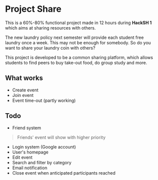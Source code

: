 Project Share
======
This is a 60%-80% functional project made in 12 hours during **HackSH 1** which aims at sharing resources with others.

The new laundry policy next semester will provide each student free laundry once a week. This may not be enough for somebody. So do you want to share your laundry coin with others?

This project is developed to be a common sharing platform, which allows students to find peers to buy take-out food, do group study and more.

What works
----
* Create event
* Join event
* Event time-out (partly working)

Todo
----
* Friend system
> Friends' event will show with higher priority
* Login system (Google account)
* User's homepage
* Edit event
* Search and filter by category
* Email notification
* Close event when anticipated participants reached
